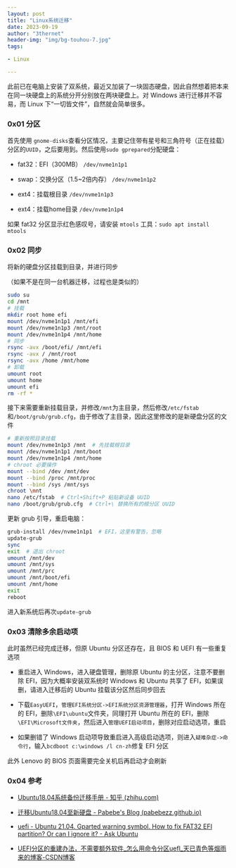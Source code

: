 ```yaml
---
layout: post
title: "Linux系统迁移"
date: 2023-09-19
author: "3thernet"
header-img: "img/bg-touhou-7.jpg"
tags:

- Linux

---
```


此前已在电脑上安装了双系统，最近又加装了一块固态硬盘，因此自然想着把本来在同一块硬盘上的系统分开分别放在两块硬盘上。对 Windows 进行迁移并不容易，而 Linux 下“一切皆文件”，自然就会简单很多。

### 0x01 分区

首先使用 `gnome-disks`查看分区情况，主要记住带有星号和三角符号（正在挂载）分区的`UUID`，之后要用到。然后使用`sudo gprepared`分配硬盘：

- fat32：EFI（300MB）  `/dev/nvme1n1p1`

- swap：交换分区（1.5\~2倍内存）  `/dev/nvme1n1p2`

- ext4：挂载根目录  `/dev/nvme1n1p3`

- ext4：挂载home目录  `/dev/nvme1n1p4`

如果 fat32 分区显示红色感叹号，请安装 `mtools` 工具：`sudo apt install mtools`

### 0x02 同步

将新的硬盘分区挂载到目录，并进行同步

（如果不是在同一台机器迁移，过程也是类似的）

```bash
sudo su
cd /mnt
# 挂载
mkdir root home efi
mount /dev/nvme1n1p1 /mnt/efi
mount /dev/nvme1n1p3 /mnt/root
mount /dev/nvme1n1p4 /mnt/home
# 同步
rsync -avx /boot/efi/ /mnt/efi
rsync -avx / /mnt/root
rsync -avx /home /mnt/home
# 卸载
umount root
umount home
umount efi
rm -rf *
```

接下来需要重新挂载目录，并修改`/mnt`为主目录，然后修改`/etc/fstab`和`/boot/grub/grub.cfg`，由于修改了主目录，因此这里修改的是新硬盘分区的文件

```bash
# 重新按照目录挂载
mount /dev/nvme1n1p3 /mnt  # 先挂载根目录
mount /dev/nvme1n1p1 /mnt/boot
mount /dev/nvme1n1p4 /mnt/home
# chroot 必要操作
mount --bind /dev /mnt/dev
mount --bind /proc /mnt/proc
mount --bind /sys /mnt/sys
chroot \mnt
nano /etc/fstab  # Ctrl+Shift+P 粘贴新设备 UUID
nano /boot/grub/grub.cfg  # Ctrl+\ 替换所有的根分区 UUID
```

更新 grub 引导，重启电脑：

```bash
grub-install /dev/nvme1n1p1  # EFI，这里有警告，忽略
update-grub
sync
exit  # 退出 chroot
umount /mnt/dev
umount /mnt/sys
umount /mnt/prc
umount /mnt/boot/efi
umount /mnt/home
exit
reboot
```

进入新系统后再次`update-grub`

### 0x03 清除多余启动项

此时虽然已经完成迁移，但原 Ubuntu 分区还存在，且 BIOS 和 UEFI 有一些重复选项

- 重启进入 Windows，进入硬盘管理，删除原 Ubuntu 的主分区，注意不要删除 EFI，因为大概率安装双系统时 Windows 和 Ubuntu 共享了 EFI，如果误删，请进入迁移后的 Ubuntu 挂载该分区然后同步回去

- 下载`EasyUEFI`，`管理EFI系统分区->EFI系统分区资源管理器`，打开 Windows 所在的 EFI，删除`\EFI\ubuntu`文件夹，同理打开 Ubuntu 所在的 EFI，删除`\EFI\Microsoft文件夹`，然后进入`管理UEFI启动项目`，删除对应启动选项，重启

- 如果删错了 Windows 启动项导致重启进入高级启动选项，则进入`疑难杂症->命令行`，输入`bcdboot c:\windows /l cn-zh`修复 EFI 分区

此外 Lenovo 的 BIOS 页面需要完全关机后再启动才会刷新

### 0x04 参考

- [Ubuntu18.04系统备份迁移手册 - 知乎 (zhihu.com)](https://zhuanlan.zhihu.com/p/126228018)

- [迁移Ubuntu18.04至新硬盘 - Pabebe's Blog (pabebezz.github.io)](https://pabebezz.github.io/article/2f7fc36c/)

- [uefi - Ubuntu 21.04. Gparted warning symbol. How to fix FAT32 EFI partition? Or can I ignore it? - Ask Ubuntu](https://askubuntu.com/questions/1353148/ubuntu-21-04-gparted-warning-symbol-how-to-fix-fat32-efi-partition-or-can-i-i)

- [UEFI分区的重建办法，不需要额外软件_怎么用命令分区uefl_天已青色等烟雨来的博客-CSDN博客](https://blog.csdn.net/x356982611/article/details/81460876)
